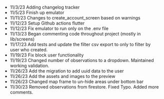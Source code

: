 - 11/3/23 Adding changelog tracker
- 11/5/23 Finish up emulator
- 11/11/23 Changes to create_account_screen based on warnings
- 11/12/23 Setup Github actions flutter
- 11/12/23 Fix emulator to run only on the .env file
- 11/13/23 Began commenting code throughout project (mostly in lib/screens)
- 11/17/23 Add tests and update the filter csv export to only to filter by user who created.
- 11/19/23 Fix block user functionality
- 11/19/23 Changed number of observations to a dropdown. Maintained working validation.
- 11/26/23 Add the migration to add uuid data to the user
- 11/26/23 Add the assets and images to the preview
- 11/26/23 Changed map frame to un-hide areas under bottom bar
- 11/30/23 Removed observations from firestore. Fixed Typo. Added more comments.
